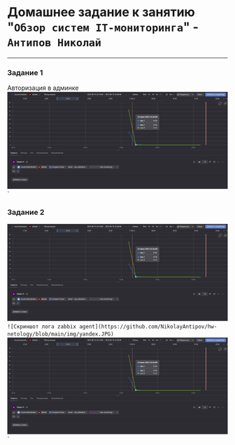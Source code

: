 # Домашнее задание к занятию "`Обзор систем IT-мониторинга`" - `Антипов Николай`


---

### Задание 1

Авторизация в админке
![Админка](https://github.com/NikolayAntipov/hw-netology/blob/main/img/yandex.JPG)`


### Задание 2

![Скриншот раздела Configuration](https://github.com/NikolayAntipov/hw-netology/blob/main/img/yandex.JPG)`
![Скриншот лога zabbix agent](https://github.com/NikolayAntipov/hw-netology/blob/main/img/yandex.JPG)`
![Скриншот раздела Monitoring](https://github.com/NikolayAntipov/hw-netology/blob/main/img/yandex.JPG)`



